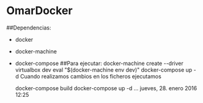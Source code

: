 # OmarDocker
##Dependencias:
- docker 
- docker-machine
- docker-compose
##Para ejecutar:
	docker-machine create --driver virtualbox dev
	eval "$(docker-machine env dev)"
	docker-compose up -d
Cuando realizamos cambios en los ficheros ejecutamos

	docker-compose build
	docker-compose up -d
	...
jueves, 28. enero 2016 12:25 

